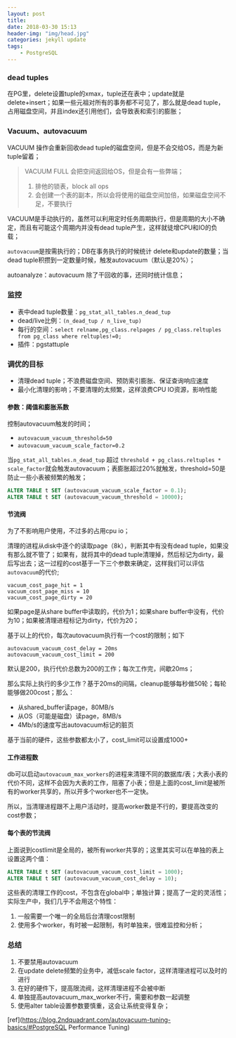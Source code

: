 ```yaml
---
layout: post
title: 
date: 2018-03-30 15:13
header-img: "img/head.jpg"
categories: jekyll update
tags:
    - PostgreSQL
---
```




### dead tuples

在PG里，delete设置tuple的xmax，tuple还在表中；update就是delete+insert；如果一些元祖对所有的事务都不可见了，那么就是dead tuple，占用磁盘空间，并且index还引用他们，会导致表和索引的膨胀；

### Vacuum、autovacuum

VACUUM 操作会重新回收dead tuple的磁盘空间，但是不会交给OS，而是为新tuple留着；

> VACUUM FULL 会把空间返回给OS，但是会有一些弊端；
>
> 1. 排他的锁表，block all ops
> 2. 会创建一个表的副本，所以会将使用的磁盘空间加倍，如果磁盘空间不足，不要执行

VACUUM是手动执行的，虽然可以利用定时任务周期执行，但是周期的大小不确定，而且有可能这个周期内并没有dead tuple产生，这样就徒增CPU和IO的负载；

`autovacuum`是按需执行的；DB在事务执行的时候统计 delete和update的数量；当dead tuple积攒到一定数量时候，触发autovacuum（默认是20%）；

autoanalyze：autovacuum 除了干回收的事，还同时统计信息；

### 监控

+ 表中dead tuple数量：`pg_stat_all_tables.n_dead_tup`
+ dead/live比例：`(n_dead_tup / n_live_tup)`
+ 每行的空间：`select relname,pg_class.relpages / pg_class.reltuples from pg_class where reltuples!=0;`
+ 插件：pgstattuple

### 调优的目标

+ 清理dead tuple；不浪费磁盘空间、预防索引膨胀、保证查询响应速度
+ 最小化清理的影响；不要清理的太频繁，这样浪费CPU IO资源，影响性能

#### 参数：阈值和膨胀系数

控制autovacuum触发的时间；

+ `autovacuum_vacuum_threshold=50`
+ `autovacuum_vacuum_scale_factor=0.2`

当`pg_stat_all_tables.n_dead_tup` 超过 `threshold + pg_class.reltuples * scale_factor`就会触发autovacuum；表膨胀超过20%就触发，threshold=50是防止一些小表被频繁的触发；

```sql
ALTER TABLE t SET (autovacuum_vacuum_scale_factor = 0.1);
ALTER TABLE t SET (autovacuum_vacuum_threshold = 10000);
```

#### 节流阀

为了不影响用户使用，不过多的占用cpu io；

清理的进程从disk中逐个的读取page（8k），判断其中有没有dead tuple，如果没有那么就不管了；如果有，就将其中的dead tuple清理掉，然后标记为dirty，最后写出去；这一过程的cost基于一下三个参数来确定，这样我们可以评估`autovacuum`的代价;

```
vacuum_cost_page_hit = 1
vacuum_cost_page_miss = 10
vacuum_cost_page_dirty = 20
```

如果page是从share buffer中读取的，代价为1；如果share buffer中没有，代价为10；如果被清理进程标记为dirty，代价为20；

基于以上的代价，每次autovacuum执行有一个cost的限制；如下

```
autovacuum_vacuum_cost_delay = 20ms
autovacuum_vacuum_cost_limit = 200
```

默认是200，执行代价总数为200的工作；每次工作完，间歇20ms；

那么实际上执行的多少工作？基于20ms的间隔，cleanup能够每秒做50轮；每轮能够做200cost；那么：

+ 从shared_buffer读page，80MB/s 
+ 从OS（可能是磁盘）读page，8MB/s
+ 4Mb/s的速度写出autovacuum标记的脏页

基于当前的硬件，这些参数都太小了，cost_limit可以设置成1000+

#### 工作进程数

db可以启动`autovacuum_max_workers`的进程来清理不同的数据库/表；大表小表的代价不同，这样不会因为大表的工作，阻塞了小表；但是上面的cost_limit是被所有的worker共享的，所以开多个worker也不一定快。

所以，当清理进程跟不上用户活动时，提高worker数是不行的，要提高改变的cost参数；

#### 每个表的节流阀

上面说到costlimit是全局的，被所有worker共享的；这里其实可以在单独的表上设置这两个值：

```sql
ALTER TABLE t SET (autovacuum_vacuum_cost_limit = 1000);
ALTER TABLE t SET (autovacuum_vacuum_cost_delay = 10);
```

这些表的清理工作的cost，不包含在global中；单独计算；提高了一定的灵活性；实际生产中，我们几乎不会用这个特性：

1. 一般需要一个唯一的全局后台清理cost限制
2. 使用多个worker，有时被一起限制，有时单独来，很难监控和分析；

### 总结

1. 不要禁用autovacuum
2. 在update delete频繁的业务中，减低scale factor，这样清理进程可以及时的进行
3. 在好的硬件下，提高限流阀，这样清理进程不会被中断
4. 单独提高autovacuum_max_worker不行，需要和参数一起调整
5. 使用alter table设置参数要慎重，这会让系统变得复杂；

[ref](https://blog.2ndquadrant.com/autovacuum-tuning-basics/#PostgreSQL Performance Tuning)
